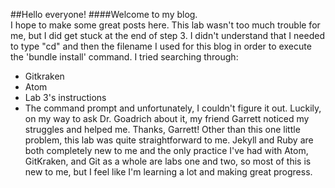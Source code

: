##Hello everyone!
####Welcome to my blog.  
I hope to make some great posts here.  This lab wasn't too much trouble for me, but I did get stuck at the end of step 3.  I didn't understand that I needed to type "cd" and then the filename I used for this blog in order to execute the 'bundle install' command.  I tried searching through:
- Gitkraken
- Atom
- Lab 3's instructions
- The command prompt
and unfortunately, I couldn't figure it out.  Luckily, on my way to ask Dr. Goadrich about it, my friend Garrett noticed my struggles and helped me.  Thanks, Garrett!   Other than this one little problem, this lab was quite straightforward to me.  Jekyll and Ruby are both completely new to me and the only practice I've had with Atom, GitKraken, and Git as a whole are labs one and two, so most of this is new to me, but I feel like I'm learning a lot and making great progress.  
